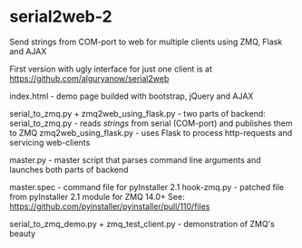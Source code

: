 # serial2web-2
Send strings from COM-port to web for multiple clients using ZMQ, Flask and AJAX

First version with ugly interface for just one client is at https://github.com/alguryanow/serial2web

index.html - demo page builded with bootstrap, jQuery and AJAX

serial_to_zmq.py + zmq2web_using_flask.py - two parts of backend:
    serial_to_zmq.py - reads _strings_ from serial (COM-port) and publishes them to ZMQ
    zmq2web_using_flask.py - uses Flask to process http-requests and servicing web-clients
 
master.py - master script that parses command line arguments and launches both parts of backend

master.spec - command file for pyInstaller 2.1
hook-zmq.py - patched file from pyInstaller 2.1 module for ZMQ 14.0+
                See: https://github.com/pyinstaller/pyinstaller/pull/110/files

serial_to_zmq_demo.py + zmq_test_client.py - demonstration of ZMQ's beauty